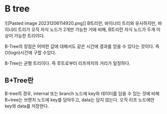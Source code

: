 # B tree
![[Pasted image 20231206114920.png]]
B트리란, 바이너리 트리와 유사하지만, 바이너리 트리가 오직 자식 노드가 2개만 가능한 거에 비해, B트리란 자식 노드가 두개 이상이 가능한 트리이다.

B-Tree의 장점은 어떠한 값에 대해서도 같은 시간에 결과를 얻을 수 있다는 것이다.
즉 O(logn)시간에 구할 수있다.

B-Tree는 균형 트리이다. 즉 루트로부터 리프까지의 거리가 일정하다. 

## B+Tree란
B-tree의 경우, internal 또는 branch 노드에 key와 데이터를 담을 수 있는 것에 비해
B+tree는 브랜치 노드에 key를 담아두고, data는 담지 않는다. 
오직 리프 노드에만 key와 data를 저장한다. 
